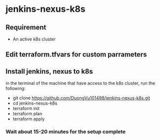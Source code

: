 # jenkins-nexus-k8s
## Requirement
- An active k8s cluster
## Edit terraform.tfvars for custom parrameters
## Install jenkins, nexus to k8s
 in the terminal of the machine that have access to the k8s cluster, run the following:
 - git clone https://github.com/DuongVu101498/jenkins-nexus-k8s.git
 - cd jenkins-nexus-k8s
 - terraform init
 - terraform plan
 - terraform apply
### Wait about 15-20 minutes for the setup complete
